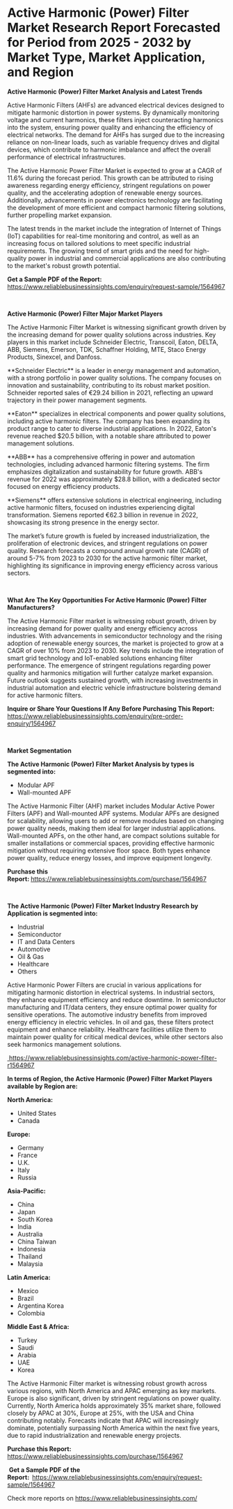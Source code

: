 <p><h1>Active Harmonic (Power) Filter Market Research Report Forecasted for Period from 2025 -  2032 by Market Type, Market Application, and Region</h1></p><p><strong>Active Harmonic (Power) Filter Market Analysis and Latest Trends</strong></p>
<p><p>Active Harmonic Filters (AHFs) are advanced electrical devices designed to mitigate harmonic distortion in power systems. By dynamically monitoring voltage and current harmonics, these filters inject counteracting harmonics into the system, ensuring power quality and enhancing the efficiency of electrical networks. The demand for AHFs has surged due to the increasing reliance on non-linear loads, such as variable frequency drives and digital devices, which contribute to harmonic imbalance and affect the overall performance of electrical infrastructures.</p><p>The Active Harmonic Power Filter Market is expected to grow at a CAGR of 11.6% during the forecast period. This growth can be attributed to rising awareness regarding energy efficiency, stringent regulations on power quality, and the accelerating adoption of renewable energy sources. Additionally, advancements in power electronics technology are facilitating the development of more efficient and compact harmonic filtering solutions, further propelling market expansion. </p><p>The latest trends in the market include the integration of Internet of Things (IoT) capabilities for real-time monitoring and control, as well as an increasing focus on tailored solutions to meet specific industrial requirements. The growing trend of smart grids and the need for high-quality power in industrial and commercial applications are also contributing to the market's robust growth potential.</p></p>
<p><strong>Get a Sample PDF of the Report:&nbsp;</strong> <a href="https://www.reliablebusinessinsights.com/enquiry/request-sample/1564967?utm_campaign=2332&utm_medium=2&utm_source=Github&utm_content=ia&utm_term=28022025&utm_id=active-harmonic-power-filter">https://www.reliablebusinessinsights.com/enquiry/request-sample/1564967</a></p>
<p>&nbsp;</p>
<p><strong>Active Harmonic (Power) Filter Major Market Players</strong></p>
<p><p>The Active Harmonic Filter Market is witnessing significant growth driven by the increasing demand for power quality solutions across industries. Key players in this market include Schneider Electric, Transcoil, Eaton, DELTA, ABB, Siemens, Emerson, TDK, Schaffner Holding, MTE, Staco Energy Products, Sinexcel, and Danfoss.</p><p>**Schneider Electric** is a leader in energy management and automation, with a strong portfolio in power quality solutions. The company focuses on innovation and sustainability, contributing to its robust market position. Schneider reported sales of €29.24 billion in 2021, reflecting an upward trajectory in their power management segments.</p><p>**Eaton** specializes in electrical components and power quality solutions, including active harmonic filters. The company has been expanding its product range to cater to diverse industrial applications. In 2022, Eaton's revenue reached $20.5 billion, with a notable share attributed to power management solutions.</p><p>**ABB** has a comprehensive offering in power and automation technologies, including advanced harmonic filtering systems. The firm emphasizes digitalization and sustainability for future growth. ABB's revenue for 2022 was approximately $28.8 billion, with a dedicated sector focused on energy efficiency products.</p><p>**Siemens** offers extensive solutions in electrical engineering, including active harmonic filters, focused on industries experiencing digital transformation. Siemens reported €62.3 billion in revenue in 2022, showcasing its strong presence in the energy sector.</p><p>The market’s future growth is fueled by increased industrialization, the proliferation of electronic devices, and stringent regulations on power quality. Research forecasts a compound annual growth rate (CAGR) of around 5-7% from 2023 to 2030 for the active harmonic filter market, highlighting its significance in improving energy efficiency across various sectors.</p></p>
<p>&nbsp;</p>
<p><strong>What Are The Key Opportunities For Active Harmonic (Power) Filter Manufacturers?</strong></p>
<p><p>The Active Harmonic Filter market is witnessing robust growth, driven by increasing demand for power quality and energy efficiency across industries. With advancements in semiconductor technology and the rising adoption of renewable energy sources, the market is projected to grow at a CAGR of over 10% from 2023 to 2030. Key trends include the integration of smart grid technology and IoT-enabled solutions enhancing filter performance. The emergence of stringent regulations regarding power quality and harmonics mitigation will further catalyze market expansion. Future outlook suggests sustained growth, with increasing investments in industrial automation and electric vehicle infrastructure bolstering demand for active harmonic filters.</p></p>
<p><strong>Inquire or Share Your Questions If Any Before Purchasing This Report:</strong> <a href="https://www.reliablebusinessinsights.com/enquiry/pre-order-enquiry/1564967?utm_campaign=2332&utm_medium=2&utm_source=Github&utm_content=ia&utm_term=28022025&utm_id=active-harmonic-power-filter">https://www.reliablebusinessinsights.com/enquiry/pre-order-enquiry/1564967</a></p>
<p>&nbsp;</p>
<p><strong>Market Segmentation</strong></p>
<p><strong>The Active Harmonic (Power) Filter Market Analysis by types is segmented into:</strong></p>
<p><ul><li>Modular APF</li><li>Wall-mounted APF</li></ul></p>
<p><p>The Active Harmonic Filter (AHF) market includes Modular Active Power Filters (APF) and Wall-mounted APF systems. Modular APFs are designed for scalability, allowing users to add or remove modules based on changing power quality needs, making them ideal for larger industrial applications. Wall-mounted APFs, on the other hand, are compact solutions suitable for smaller installations or commercial spaces, providing effective harmonic mitigation without requiring extensive floor space. Both types enhance power quality, reduce energy losses, and improve equipment longevity.</p></p>
<p><strong>Purchase this Report:&nbsp;</strong><a href="https://www.reliablebusinessinsights.com/purchase/1564967?utm_campaign=2332&utm_medium=2&utm_source=Github&utm_content=ia&utm_term=28022025&utm_id=active-harmonic-power-filter">https://www.reliablebusinessinsights.com/purchase/1564967</a></p>
<p>&nbsp;</p>
<p><strong>The Active Harmonic (Power) Filter Market Industry Research by Application is segmented into:</strong></p>
<p><ul><li>Industrial</li><li>Semiconductor</li><li>IT and Data Centers</li><li>Automotive</li><li>Oil & Gas</li><li>Healthcare</li><li>Others</li></ul></p>
<p><p>Active Harmonic Power Filters are crucial in various applications for mitigating harmonic distortion in electrical systems. In industrial sectors, they enhance equipment efficiency and reduce downtime. In semiconductor manufacturing and IT/data centers, they ensure optimal power quality for sensitive operations. The automotive industry benefits from improved energy efficiency in electric vehicles. In oil and gas, these filters protect equipment and enhance reliability. Healthcare facilities utilize them to maintain power quality for critical medical devices, while other sectors also seek harmonics management solutions.</p></p>
<p><a href="https://www.reliablebusinessinsights.com/active-harmonic-power-filter-r1564967?utm_campaign=2332&utm_medium=2&utm_source=Github&utm_content=ia&utm_term=28022025&utm_id=active-harmonic-power-filter">&nbsp;https://www.reliablebusinessinsights.com/active-harmonic-power-filter-r1564967</a></p>
<p><strong>In terms of Region, the Active Harmonic (Power) Filter Market Players available by Region are:</strong></p>
<p>
    <p> <strong> North America: </strong>
        <ul>
            <li>United States</li>
            <li>Canada</li>
        </ul>
        </p> 
    <p> <strong> Europe: </strong>
        <ul>
            <li>Germany</li>
            <li>France</li>
            <li>U.K.</li>
            <li>Italy</li>
            <li>Russia</li>
        </ul>
        </p> 
    <p> <strong> Asia-Pacific: </strong>
        <ul>
            <li>China</li>
            <li>Japan</li>
            <li>South Korea</li>
            <li>India</li>
            <li>Australia</li>
            <li>China Taiwan</li>
            <li>Indonesia</li>
            <li>Thailand</li>
            <li>Malaysia</li>
        </ul>
        </p> 
    <p> <strong> Latin America: </strong>
        <ul>
            <li>Mexico</li>
            <li>Brazil</li>
            <li>Argentina Korea</li>
            <li>Colombia</li>
        </ul>
        </p> 
    <p> <strong> Middle East & Africa: </strong>
        <ul>
            <li>Turkey</li>
            <li>Saudi</li>
            <li>Arabia</li>
            <li>UAE</li>
            <li>Korea</li>
        </ul>
    </p>
    </p>
<p><p>The Active Harmonic Filter market is witnessing robust growth across various regions, with North America and APAC emerging as key markets. Europe is also significant, driven by stringent regulations on power quality. Currently, North America holds approximately 35% market share, followed closely by APAC at 30%, Europe at 25%, with the USA and China contributing notably. Forecasts indicate that APAC will increasingly dominate, potentially surpassing North America within the next five years, due to rapid industrialization and renewable energy projects.</p></p>
<p><strong>Purchase this Report: </strong><a href="https://www.reliablebusinessinsights.com/purchase/1564967?utm_campaign=2332&utm_medium=2&utm_source=Github&utm_content=ia&utm_term=28022025&utm_id=active-harmonic-power-filter">https://www.reliablebusinessinsights.com/purchase/1564967</a></p>
<p>&nbsp;<strong>Get a Sample PDF of the Report:&nbsp;&nbsp;</strong><a href="https://www.reliablebusinessinsights.com/enquiry/request-sample/1564967?utm_campaign=2332&utm_medium=2&utm_source=Github&utm_content=ia&utm_term=28022025&utm_id=active-harmonic-power-filter">https://www.reliablebusinessinsights.com/enquiry/request-sample/1564967</a></p>
<p><strong></strong></p>
<p>Check more reports on <a href="https://www.reliablebusinessinsights.com/?utm_campaign=2332&utm_medium=2&utm_source=Github&utm_content=ia&utm_term=28022025&utm_id=active-harmonic-power-filter">https://www.reliablebusinessinsights.com/</a></p>